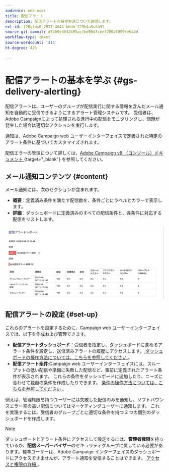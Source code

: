 ```yaml
---
audience: end-user
title: 配信アラート
description: 配信アラートの操作方法について説明します。
exl-id: 120afaa0-7017-4644-b6db-229b4a5c8a91
source-git-commit: d58b9e9b32b85acfbd58dfcbef2000f859feb40d
workflow-type: tm+mt
source-wordcount: '315'
ht-degree: 42%

---
```


# 配信アラートの基本を学ぶ {#gs-delivery-alerting}

配信アラートは、ユーザーのグループが配信実行に関する情報を含んだメール通知を自動的に受信できるようにするアラート管理システムです。 受信者は、Adobe Campaignによって処理される進行中の配信をモニタリングし、問題が発生した場合は適切なアクションを実行します。

通知は、Adobe Campaign web ユーザーインターフェイスで定義された特定のアラート条件に基づいてカスタマイズされます。

配信エラーの管理について詳しくは、[Adobe Campaign v8 （コンソール）ドキュメント ](https://experienceleague.adobe.com/ja/docs/campaign/campaign-v8/send/failures/delivery-failures#send){target="_blank"} を参照してください。

## メール通知コンテンツ {#content}

メール通知には、次のセクションが含まれます。

* **概要**：定義済み条件を満たす配信数を、条件ごとにラベルとカラーで表示します。
* **詳細**：ダッシュボードに定義済みのすべての配信条件と、各条件に対応する配信をリストします。

![ 説明：このスクリーンショットは、概要セクションと詳細セクションを含む、メール通知レイアウトを示しています。](assets/alerting-email.png)

## 配信アラートの設定 {#set-up}

これらのアラートを設定するために、Campaign web ユーザーインターフェイスでは、以下を作成および管理できます。

* **配信アラートダッシュボード**：受信者を指定し、ダッシュボードに含めるアラート条件を設定し、送信済みアラートの履歴にアクセスします。[ ダッシュボードの操作方法については、こちらを参照してください ](../msg/delivery-alerting-dashboards.md)。
* **配信アラート条件**:Campaign web ユーザーインターフェイスには、スループットの低い配信や準備に失敗した配信など、事前に定義されたアラート条件が表示されます。 これらの条件をダッシュボードに追加したり、ニーズに合わせて独自の条件を作成したりできます。 [ 条件の操作方法については、こちらを参照してください ](../msg/delivery-alerting-criteria.md)。

例えば、管理権限を持つユーザーには失敗した配信のみを通知し、ソフトバウンスエラー率の高い配信についてはマーケティングユーザーに通知します。 これを実現するには、受信者のグループごとに適切な条件を持つ 2 つの個別のダッシュボードを作成します。

>[!NOTE]
>
>ダッシュボードとアラート条件にアクセスして設定するには、**管理者権限**&#x200B;を持っているか、**配信スーパーバイザー**&#x200B;のセキュリティグループに属している必要があります。標準ユーザーは、Adobe Campaign インターフェイスのダッシュボードにアクセスできませんが、アラート通知を受信することはできます。[ アクセスと権限の詳細 ](../get-started/permissions.md)。
